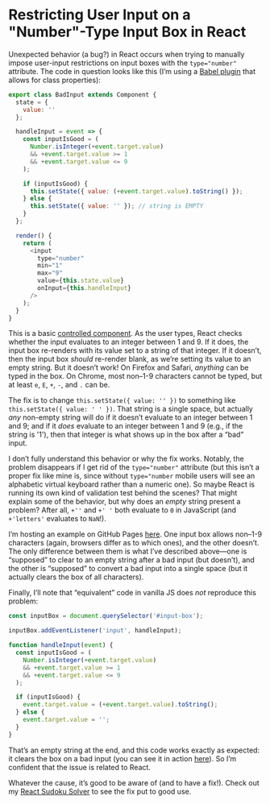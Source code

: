 # Restricting User Input on a "Number"-Type Input Box in React

Unexpected behavior (a bug?) in React occurs when trying to manually impose user-input restrictions on input boxes with the `type="number"` attribute. The code in question looks like this (I’m using a [Babel plugin](https://babeljs.io/docs/en/babel-plugin-proposal-class-properties) that allows for class properties):

```javascript
export class BadInput extends Component {
  state = {
    value: ''
  };

  handleInput = event => {
    const inputIsGood = (
      Number.isInteger(+event.target.value)
      && +event.target.value >= 1
      && +event.target.value <= 9
    );

    if (inputIsGood) {
      this.setState({ value: (+event.target.value).toString() });
    } else {
      this.setState({ value: '' }); // string is EMPTY
    }
  };

  render() {
    return (
      <input
        type="number"
        min="1"
        max="9"
        value={this.state.value}
        onInput={this.handleInput}
      />
    );
  }
}
```

 This is a basic [controlled component](https://reactjs.org/docs/forms.html#controlled-components). As the user types, React checks whether the input evaluates to an integer between 1 and 9. If it does, the input box re-renders with its value set to a string of that integer. If it doesn’t, then the input box *should* re-render blank, as we’re setting its value to an empty string. But it doesn’t work! On Firefox and Safari, *anything* can be typed in the box. On Chrome, most non&ndash;1-9 characters cannot be typed, but at least `e`, `E`, `+`, `-`, and `.` can be.

The fix is to change `this.setState({ value: '' })` to something like `this.setState({ value: ' ' })`. That string is a single space, but actually *any* non-empty string will do if it doesn’t evaluate to an integer between 1 and 9; and if it *does* evaluate to an integer between 1 and 9 (e.g., if the string is '1'), then that integer is what shows up in the box after a “bad” input.

I don’t fully understand this behavior or why the fix works. Notably, the problem disappears if I get rid of the `type="number"` attribute (but this isn’t a proper fix like mine is, since without `type="number` mobile users will see an alphabetic virtual keyboard rather than a numeric one). So maybe React is running its own kind of validation test behind the scenes? That might explain some of the behavior, but why does an *empty* string present a problem? After all, `+''` and `+' '` both evaluate to `0` in JavaScript (and `+'letters'` evaluates to `NaN`!).

I’m hosting an example on GitHub Pages [here](https://michaelallenwarner.github.io/react-number-input-example/public/index.html). One input box allows non&ndash;1-9 characters (again, browsers differ as to which ones), and the other doesn’t. The only difference between them is what I’ve described above&mdash;one is “supposed” to clear to an empty string after a bad input (but doesn’t), and the other is “supposed” to convert a bad input into a single space (but it actually clears the box of all characters).

Finally, I’ll note that “equivalent” code in vanilla JS does *not* reproduce this problem:

```javascript
const inputBox = document.querySelector('#input-box');

inputBox.addEventListener('input', handleInput);

function handleInput(event) {
  const inputIsGood = (
    Number.isInteger(+event.target.value)
    && +event.target.value >= 1
    && +event.target.value <= 9
  );

  if (inputIsGood) {
    event.target.value = (+event.target.value).toString();
  } else {
    event.target.value = '';
  }
}
```

That’s an empty string at the end, and this code works exactly as expected: it clears the box on a bad input (you can see it in action [here](https://michaelallenwarner.github.io/react-number-input-example/public/vanilla.html)). So I’m confident that the issue is related to React.

Whatever the cause, it’s good to be aware of (and to have a fix!). Check out my [React Sudoku Solver](https://github.com/MichaelAllenWarner/react-sudoku-solver) to see the fix put to good use.